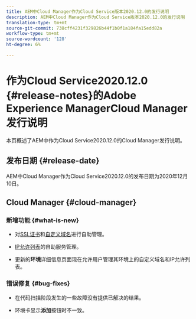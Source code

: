 ```yaml
---
title: AEM中Cloud Manager作为Cloud Service版本2020.12.0的发行说明
description: AEM中Cloud Manager作为Cloud Service版本2020.12.0的发行说明
translation-type: tm+mt
source-git-commit: 738cff4231f329826b44f1b0f1a184fa15edd82a
workflow-type: tm+mt
source-wordcount: '128'
ht-degree: 6%

---
```



# 作为Cloud Service2020.12.0 {#release-notes}的Adobe Experience ManagerCloud Manager发行说明

本页概述了AEM中作为Cloud Service2020.12.0的Cloud Manager发行说明。

## 发布日期 {#release-date}

AEM中Cloud Manager作为Cloud Service2020.12.0的发布日期为2020年12月10日。

## Cloud Manager {#cloud-manager}

### 新增功能 {#what-is-new}

* 对[SSL证书](/help/implementing/cloud-manager/managing-ssl-certifications/introduction.md)和[自定义域名](/help/implementing/cloud-manager/custom-domain-names/introduction.md)进行自助管理。

* [IP允许列表](/help/implementing/cloud-manager/ip-allow-lists/introduction.md)的自助服务管理。

* 更新的&#x200B;**环境**&#x200B;详细信息页面现在允许用户管理其环境上的自定义域名和IP允许列表。


### 错误修复 {#bug-fixes}

* 在代码扫描阶段发生的一些故障没有提供已解决的结果。

* 环境卡显示&#x200B;**添加**&#x200B;按钮时不一致。
